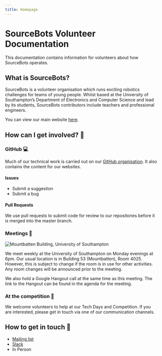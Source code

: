 ```yaml
---
title: Homepage
---
```


# SourceBots Volunteer Documentation
This documentation contains information for volunteers about how SourceBots operates.

## What is SourceBots?
SourceBots is a volunteer organisation which runs exciting robotics challenges for teams of young people. Whilst based at the University of Southampton’s Department of Electronics and Computer Science and lead by its students, SourceBots contributors include teachers and professional engineers.

You can view our main website [here](https://sourcebots.org/).

## How can I get involved? 🐝

### GitHub 💻

Much of our technical work is carried out on our [GitHub organisation](https://github.com/sourcebots/). It also contains the content for our websites.

#### Issues
- Submit a suggestion
- Submit a bug

#### Pull Requests
We use pull requests to submit code for review to our repositories before it is merged into the master branch.

### Meetings 📅

![Mountbatten Building, University of Southampton](/img/mountbatten-building-53.jpg)

We meet weekly at the University of Southampton on Monday evenings at 6pm. Our usual location is in Building 53 (Mountbatten), Room 4025. However, this is subject to change if the room is in use for other activities. Any room changes will be announced prior to the meeting.

We also hold a Google Hangout call at the same time as this meeting. The link to the Hangout can be found in the agenda for the meeting.

### At the competition 🤖

We welcome volunteers to help at our Tech Days and Competition. If you are interested, please get in touch via one of our communication channels.

## How to get in touch 📨
- [Mailing list](https://groups.google.com/forum/#!forum/sourcebots)
- [Slack](https://sourcebots.slack.com/)
- In Person
